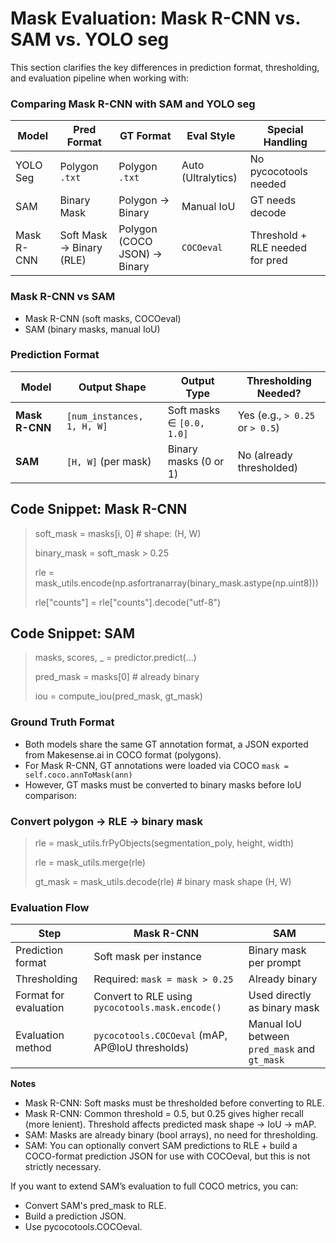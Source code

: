 # Mask Evaluation: Mask R-CNN vs. SAM vs. YOLO seg
This section clarifies the key differences in prediction format, thresholding, and evaluation pipeline when working with:

### Comparing Mask R-CNN with SAM and YOLO seg

| Model      | Pred Format              | GT Format           | Eval Style         | Special Handling                |
| ---------- | ------------------------ | ------------------- | ------------------ | ------------------------------- |
| YOLO Seg   | Polygon `.txt`           | Polygon `.txt`      | Auto (Ultralytics) | No pycocotools needed           |
| SAM        | Binary Mask              | Polygon → Binary    | Manual IoU         | GT needs decode                 |
| Mask R-CNN | Soft Mask → Binary (RLE) | Polygon (COCO JSON) -> Binary | `COCOeval`| Threshold + RLE needed for pred |


### Mask R-CNN vs SAM
- Mask R-CNN (soft masks, COCOeval)
- SAM (binary masks, manual IoU)

###  Prediction Format

| Model          | Output Shape               | Output Type               | Thresholding Needed?              |
| -------------- | -------------------------- | ------------------------- | --------------------------------- |
| **Mask R-CNN** | `[num_instances, 1, H, W]` | Soft masks ∈ `[0.0, 1.0]` | Yes (e.g., `> 0.25` or `> 0.5`) |
| **SAM**        | `[H, W]` (per mask)        | Binary masks (0 or 1)     | No (already thresholded)        |

##  Code Snippet: Mask R-CNN

> soft_mask = masks[i, 0]  # shape: (H, W)
> 
> binary_mask = soft_mask > 0.25
> 
> rle = mask_utils.encode(np.asfortranarray(binary_mask.astype(np.uint8)))
> 
> rle["counts"] = rle["counts"].decode("utf-8")

##  Code Snippet: SAM

> masks, scores, _ = predictor.predict(...)
> 
> pred_mask = masks[0]  # already binary
> 
> iou = compute_iou(pred_mask, gt_mask)

### Ground Truth Format

- Both models share the same GT annotation format, a JSON exported from Makesense.ai in COCO format (polygons). 
- For Mask R-CNN, GT annotations were loaded via COCO `mask = self.coco.annToMask(ann)` 
- However, GT masks must be converted to binary masks before IoU comparison:

### Convert polygon → RLE → binary mask

> rle = mask_utils.frPyObjects(segmentation_poly, height, width)
> 
> rle = mask_utils.merge(rle)
> 
> gt_mask = mask_utils.decode(rle)  # binary mask shape (H, W)

### Evaluation Flow

| Step                  | **Mask R-CNN**                                   | **SAM**                                      |
| --------------------- | ------------------------------------------------ | -------------------------------------------- |
| Prediction format     | Soft mask per instance                           | Binary mask per prompt                       |
| Thresholding          | Required: `mask = mask > 0.25`                   | Already binary                             |
| Format for evaluation | Convert to RLE using `pycocotools.mask.encode()` | Used directly as binary mask                 |
| Evaluation method     | `pycocotools.COCOeval` (mAP, AP\@IoU thresholds) | Manual IoU between `pred_mask` and `gt_mask` |

**Notes**
- Mask R-CNN: Soft masks must be thresholded before converting to RLE.
- Mask R-CNN: Common threshold = 0.5, but 0.25 gives higher recall (more lenient). Threshold affects predicted mask shape → IoU → mAP.
- SAM: Masks are already binary (bool arrays), no need for thresholding.
- SAM: You can optionally convert SAM predictions to RLE + build a COCO-format prediction JSON for use with COCOeval, but this is not strictly necessary.

If you want to extend SAM’s evaluation to full COCO metrics, you can:

- Convert SAM's pred_mask to RLE.
- Build a prediction JSON.
- Use pycocotools.COCOeval.


